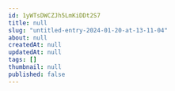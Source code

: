 ```yaml
---
id: 1yWTsDWCZJh5LmKiDDt2S7
title: null
slug: "untitled-entry-2024-01-20-at-13-11-04"
about: null
createdAt: null
updatedAt: null
tags: []
thumbnail: null
published: false
---
```

